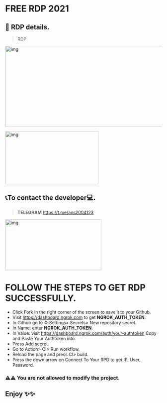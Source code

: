 #  FREE RDP 2021

## 📝 RDP details.

> RDP 

> <p align="center">
[<img src="https://raw.githubusercontent.com/ans2004/RDP/main/FILES/2.jpg" alt="img" width="1280" height="260"/>](https://t.me/ans2004123)
</p>

> <p align="center">
[<img src="https://raw.githubusercontent.com/ans2004/RDP/main/FILES/3.jpg" alt="img" width="300" height="170"/>](https://t.me/ans2004123)
</p>

## 📞To contact the developer💻.

> **TELEGRAM**
> https://t.me/ans2004123
> <p align="center">
[<img src="https://raw.githubusercontent.com/ans2004/RDP/main/FILES/1.jpg" alt="img" width="309" height="163"/>](https://t.me/ans2004123)
</p>


# FOLLOW THE STEPS TO GET RDP SUCCESSFULLY.

* Click Fork in the right corner of the screen to save it to your Github.
* Visit https://dashboard.ngrok.com to get **NGROK_AUTH_TOKEN**.
* In Github go to ⚙ Settings> Secrets> New repository secret.
* In Name: enter **NGROK_AUTH_TOKEN**.
* In Value: visit https://dashboard.ngrok.com/auth/your-authtoken Copy and Paste Your Authtoken into.
* Press Add secret.
* Go to Action> CI> Run workflow.
* Reload the page and press CI> build.
* Press the down arrow on Connect To Your RPD to get IP, User, Password.


### ⚠️⚠️ You are not allowed to modify the project.


## Enjoy ✨✨
